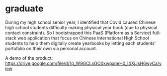 # graduate

During my high school senior year, I identified that Covid caused Chinese high school students difficulty making physical year book (due to physical contact constraint). So I bootstrapped this PaaS (Platform as a Service) full-stack web application that focus on Chinese International High School students to help them digitally create yearbooks by letting each students' portofolio on their own via personal account.

A demo of the product: https://drive.google.com/file/d/1q_W9GCLxGO0xwpxneH0_l4XjJsH6wyCa/view
